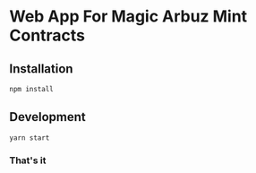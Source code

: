 # Web App For Magic Arbuz Mint Contracts

## Installation

```bash
npm install
```

## Development

```bash
yarn start
```

### That's it